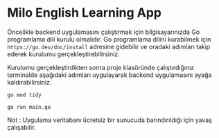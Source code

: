 # Milo English Learning App

Öncelikle backend uygulamasını çalıştırmak için bilgisayarınızda Go programlama dili kurulu olmalıdır. Go programlama dilini kurabilmek için `https://go.dev/doc/install` adresine gidebilir ve oradaki adımları takip ederek kurulumu gerçekleştirebilirsiniz.

Kurulumu gerçekleştirdikten sonra proje klasöründe çalıştırdığınız terminalde aşağıdaki adımları uygulayarak backend uygulamasını ayağa kaldırabilirsiniz.

`go mod tidy`

`go run main.go`

Not : Uygulama veritabanı ücretsiz bir sunucuda barındırıldığı için yavaş çalışabilir.
